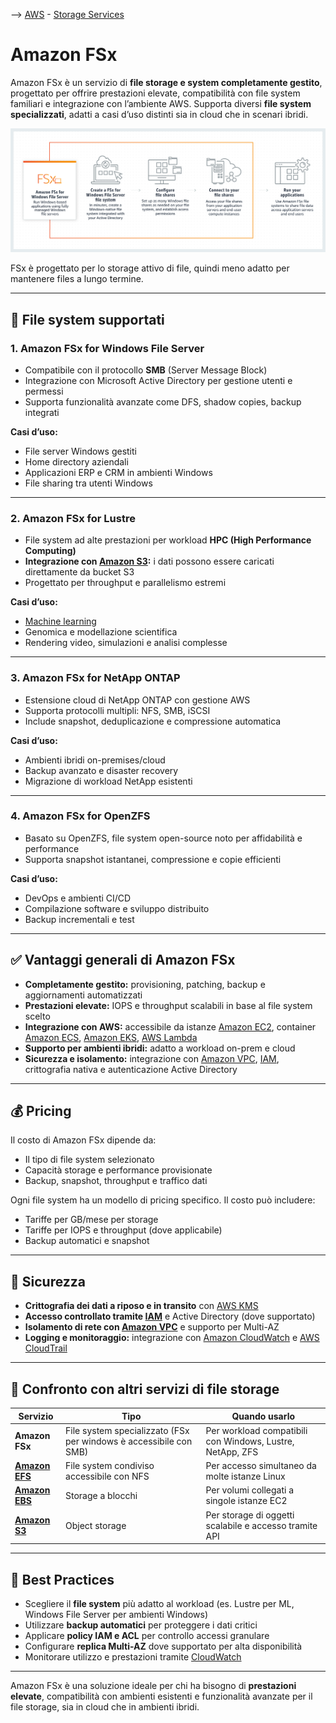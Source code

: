 --> [AWS](/00-Intro/AWS.md)  -  [Storage Services](/02-Storage-services/AWS-Storage-Services.md)

# Amazon FSx

Amazon FSx è un servizio di **file storage e system completamente gestito**, progettato per offrire prestazioni elevate, compatibilità con file system familiari e integrazione con l’ambiente AWS.
Supporta diversi **file system specializzati**, adatti a casi d’uso distinti sia in cloud che in scenari ibridi.

![fsx](img/fsx.png)

FSx è progettato per lo storage attivo di file, quindi meno adatto per mantenere files a lungo termine.

---

## 📂 File system supportati

### 1. **Amazon FSx for Windows File Server**

- Compatibile con il protocollo **SMB** (Server Message Block)
- Integrazione con Microsoft Active Directory per gestione utenti e permessi
- Supporta funzionalità avanzate come DFS, shadow copies, backup integrati

**Casi d’uso:**

- File server Windows gestiti
- Home directory aziendali
- Applicazioni ERP e CRM in ambienti Windows
- File sharing tra utenti Windows

---

### 2. **Amazon FSx for Lustre**

- File system ad alte prestazioni per workload **HPC (High Performance Computing)**
- **Integrazione con [Amazon S3](/02-Storage-services/Amazon-S3.md):** i dati possono essere caricati direttamente da bucket S3
- Progettato per throughput e parallelismo estremi

**Casi d’uso:**

- [Machine learning](/07-IA-ML-Analytics/AI-e-ML/Machine-Learning.md)
- Genomica e modellazione scientifica
- Rendering video, simulazioni e analisi complesse

---

### 3. **Amazon FSx for NetApp ONTAP**

- Estensione cloud di NetApp ONTAP con gestione AWS
- Supporta protocolli multipli: NFS, SMB, iSCSI
- Include snapshot, deduplicazione e compressione automatica

**Casi d’uso:**

- Ambienti ibridi on-premises/cloud
- Backup avanzato e disaster recovery
- Migrazione di workload NetApp esistenti

---

### 4. **Amazon FSx for OpenZFS**

- Basato su OpenZFS, file system open-source noto per affidabilità e performance
- Supporta snapshot istantanei, compressione e copie efficienti

**Casi d’uso:**

- DevOps e ambienti CI/CD
- Compilazione software e sviluppo distribuito
- Backup incrementali e test

---

## ✅ Vantaggi generali di Amazon FSx

- **Completamente gestito:** provisioning, patching, backup e aggiornamenti automatizzati
- **Prestazioni elevate:** IOPS e throughput scalabili in base al file system scelto
- **Integrazione con AWS:** accessibile da istanze [Amazon EC2](/01-Compute-options/Amazon-EC2.md), container [Amazon ECS](/01-Compute-options/Amazon-ECS.md), [Amazon EKS](/01-Compute-options/Amazon-EKS.md), [AWS Lambda](/01-Compute-options/AWS-Lambda.md)
- **Supporto per ambienti ibridi:** adatto a workload on-prem e cloud
- **Sicurezza e isolamento:** integrazione con [Amazon VPC](/03-CDN-e-Networking/Amazon-VPC.md), [IAM](/09-Sicurezza-Compliance-Governance/Sicurezza/AWS-IAM.md), crittografia nativa e autenticazione Active Directory

---

## 💰 Pricing

Il costo di Amazon FSx dipende da:

- Il tipo di file system selezionato
- Capacità storage e performance provisionate
- Backup, snapshot, throughput e traffico dati

Ogni file system ha un modello di pricing specifico. Il costo può includere:
- Tariffe per GB/mese per storage
- Tariffe per IOPS e throughput (dove applicabile)
- Backup automatici e snapshot

---

## 🔐 Sicurezza

- **Crittografia dei dati a riposo e in transito** con [AWS KMS](/09-Sicurezza-Compliance-Governance/Sicurezza/AWS-KMS.md)
- **Accesso controllato tramite [IAM](/09-Sicurezza-Compliance-Governance/Sicurezza/AWS-IAM.md)** e Active Directory (dove supportato)
- **Isolamento di rete con [Amazon VPC](/03-CDN-e-Networking/Amazon-VPC.md)** e supporto per Multi-AZ
- **Logging e monitoraggio:** integrazione con [Amazon CloudWatch](/08-Auditing-Monitoring-Logging/Amazon-CloudWatch.md) e [AWS CloudTrail](/08-Auditing-Monitoring-Logging/Amazon-CloudTrail.md)

---

## 🔄 Confronto con altri servizi di file storage

| Servizio                | Tipo                        | Quando usarlo                                               |
|-------------------------|-----------------------------|-------------------------------------------------------------|
| **Amazon FSx**          | File system specializzato (FSx per windows è accessibile con SMB)  | Per workload compatibili con Windows, Lustre, NetApp, ZFS   |
| **[Amazon EFS](/02-Storage-services/Amazon-EFS.md)**       | File system condiviso accessibile con NFS      | Per accesso simultaneo da molte istanze Linux               |
| **[Amazon EBS](/02-Storage-services/Amazon-EBS.md)**       | Storage a blocchi              | Per volumi collegati a singole istanze EC2                  |
| **[Amazon S3](/02-Storage-services/Amazon-S3.md)**         | Object storage                 | Per storage di oggetti scalabile e accesso tramite API      |

---

## 📌 Best Practices

- Scegliere il **file system** più adatto al workload (es. Lustre per ML, Windows File Server per ambienti Windows)
- Utilizzare **backup automatici** per proteggere i dati critici
- Applicare **policy IAM e ACL** per controllo accessi granulare
- Configurare **replica Multi-AZ** dove supportato per alta disponibilità
- Monitorare utilizzo e prestazioni tramite [CloudWatch](/08-Auditing-Monitoring-Logging/Amazon-CloudWatch.md)

---

Amazon FSx è una soluzione ideale per chi ha bisogno di **prestazioni elevate**, compatibilità con ambienti esistenti e funzionalità avanzate per il file storage, sia in cloud che in ambienti ibridi.
